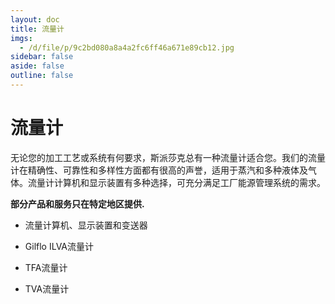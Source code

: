 ```yaml
---
layout: doc
title: 流量计
imgs:
  - /d/file/p/9c2bd080a8a4a2fc6ff46a671e89cb12.jpg
sidebar: false
aside: false
outline: false
---
```


# 流量计

无论您的加工工艺或系统有何要求，斯派莎克总有一种流量计适合您。我们的流量计在精确性、可靠性和多样性方面都有很高的声誉，适用于蒸汽和多种液体及气体。流量计计算机和显示装置有多种选择，可充分满足工厂能源管理系统的需求。

**部分产品和服务只在特定地区提供.**

- 流量计算机、显示装置和变送器

- Gilflo ILVA流量计

- TFA流量计

- TVA流量计
